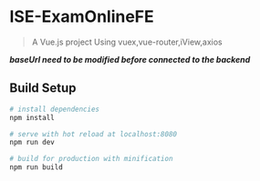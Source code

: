 # ISE-ExamOnlineFE

> A Vue.js project
> Using vuex,vue-router,iView,axios

***baseUrl need to be modified before connected to the backend***

## Build Setup

``` bash
# install dependencies
npm install

# serve with hot reload at localhost:8080
npm run dev

# build for production with minification
npm run build
```
